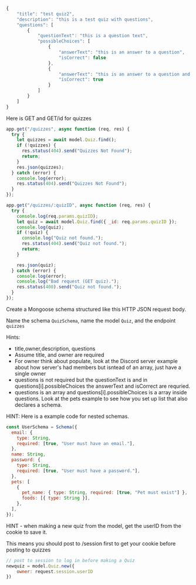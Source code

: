 ```JavaScript
{
    "title": "test quiz2",
    "description": "this is a test quiz with questions",
    "questions": [
        {
            "questionText": "this is a question text",
            "possibleChoices": [
                {
                    "answerText": "this is an answer to a question",
                    "isCorrect": false
                },
                {
                    "answerText": "this is an answer to a question and it's correct",
                    "isCorrect": true
                }
            ]
        }
    ]
}
```

Here is GET and GET/id for quizzes
```JavaScript
app.get("/quizzes", async function (req, res) {
  try {
    let quizzes = await model.Quiz.find();
    if (!quizzes) {
      res.status(404).send("Quizzes Not Found");
      return;
    }
    res.json(quizzes);
  } catch (error) {
    console.log(error);
    res.status(404).send("Quizzes Not Found");
  }
});

app.get("/quizzes/:quizID", async function (req, res) {
  try {
    console.log(req.params.quizID);
    let quiz = await model.Quiz.find({ _id: req.params.quizID });
    console.log(quiz);
    if (!quiz) {
      console.log("Quiz not found.");
      res.status(404).send("Quiz not found.");
      return;
    }

    res.json(quiz);
  } catch (error) {
    console.log(error);
    console.log("Bad request (GET quiz).");
    res.status(400).send("Quiz not found.");
  }
});
```


Create a Mongoose schema structured like this HTTP JSON request body.

Name the schema ```QuizSchema```, name the model ```Quiz```, and the endpoint ```quizzes```

Hints:
 - title,owner,description, questions
 - Assume title, and owner are required
 - For owner think about populate, look at the Discord server example about how server's had members but isntead of an array, just have a single owner
 - questions is not required but the questionText is and in questions[i].possibleChoices the answerText and isCorrect are requried.
 - questions is an array and questions[i].possibleChoices is a array inside questions. Look at the pets example to see how you set up list that also declares a schema.

HINT: Here is a example code for nested schemas. 
```JavaScript
const UserSchema = Schema({
  email: {
    type: String,
    required: [true, "User must have an email."],
  },
  name: String,
  password: {
    type: String,
    required: [true, "User must have a password."],
  },
  pets: [
    {
      pet_name: { type: String, required: [true, "Pet must exist"] },
      foods: [{ type: String }],
    },
  ],
});
```

HINT - when making a new quiz from the model, get the userID from the cookie to save it.

This means you should post to /session first to get your cookie before posting to quizzes
```JavaScript
// post to session to log in before making a Quiz
newquiz = model.Quiz.new({
	owner: request.session.userID
})
```
